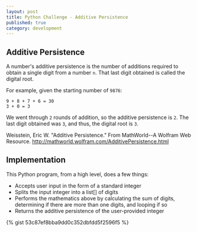 ```yaml
---
layout: post
title: Python Challenge - Additive Persistence
published: true
category: development
---
```


## Additive Persistence

A number's additive persistence is the number of additions required to obtain a single digit from a number ``n``. That last digit obtained is called the digital root.

For example, given the starting number of ``9876``:
```
9 + 8 + 7 + 6 = 30
3 + 0 = 3
```

We went through ``2`` rounds of addition, so the additive persistence is ``2``. The last digit obtained was ``3``, and thus, the digital root is ``3``.

Weisstein, Eric W. "Additive Persistence." From MathWorld--A Wolfram Web Resource. http://mathworld.wolfram.com/AdditivePersistence.html

## Implementation

This Python program, from a high level, does a few things:
* Accepts user input in the form of a standard integer
* Splits the input integer into a list[] of digits
* Performs the mathematics above by calculating the sum of digits, determining if there are more than one digits, and looping if so 
* Returns the additive persistence of the user-provided integer

{% gist 53c87ef8bba9dd0c352dbfdd5f2596f5 %}